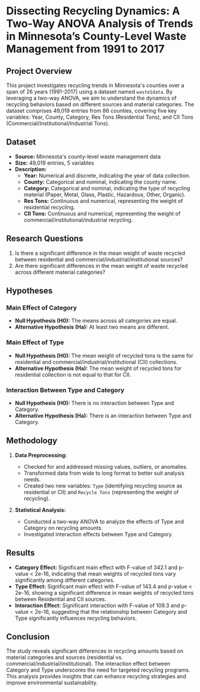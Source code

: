 # Dissecting Recycling Dynamics: A Two-Way ANOVA Analysis of Trends in Minnesota’s County-Level Waste Management from 1991 to 2017

## Project Overview

This project investigates recycling trends in Minnesota's counties over a span of 26 years (1991-2017) using a dataset named `waste1data`. By leveraging a two-way ANOVA, we aim to understand the dynamics of recycling behaviors based on different sources and material categories. The dataset comprises 49,019 entries from 86 counties, covering five key variables: Year, County, Category, Res Tons (Residential Tons), and CII Tons (Commercial/Institutional/Industrial Tons).

## Dataset

- **Source:** Minnesota's county-level waste management data
- **Size:** 49,019 entries, 5 variables
- **Description:**
  - **Year:** Numerical and discrete, indicating the year of data collection.
  - **County:** Categorical and nominal, indicating the county name.
  - **Category:** Categorical and nominal, indicating the type of recycling material (Paper, Metal, Glass, Plastic, Hazardous, Other, Organic).
  - **Res Tons:** Continuous and numerical, representing the weight of residential recycling.
  - **CII Tons:** Continuous and numerical, representing the weight of commercial/institutional/industrial recycling.

## Research Questions

1. Is there a significant difference in the mean weight of waste recycled between residential and commercial/industrial/institutional sources?
2. Are there significant differences in the mean weight of waste recycled across different material categories?

## Hypotheses

### Main Effect of Category
- **Null Hypothesis (H0):** The means across all categories are equal.
- **Alternative Hypothesis (Ha):** At least two means are different.

### Main Effect of Type
- **Null Hypothesis (H0):** The mean weight of recycled tons is the same for residential and commercial/industrial/institutional (CII) collections.
- **Alternative Hypothesis (Ha):** The mean weight of recycled tons for residential collection is not equal to that for CII.

### Interaction Between Type and Category
- **Null Hypothesis (H0):** There is no interaction between Type and Category.
- **Alternative Hypothesis (Ha):** There is an interaction between Type and Category.

## Methodology

1. **Data Preprocessing:**
   - Checked for and addressed missing values, outliers, or anomalies.
   - Transformed data from wide to long format to better suit analysis needs.
   - Created two new variables: `Type` (identifying recycling source as residential or CII) and `Recycle Tons` (representing the weight of recycling).

2. **Statistical Analysis:**
   - Conducted a two-way ANOVA to analyze the effects of Type and Category on recycling amounts.
   - Investigated interaction effects between Type and Category.

## Results

- **Category Effect:** Significant main effect with F-value of 342.1 and p-value < 2e-16, indicating that mean weights of recycled tons vary significantly among different categories.
- **Type Effect:** Significant main effect with F-value of 143.4 and p-value < 2e-16, showing a significant difference in mean weights of recycled tons between Residential and CII sources.
- **Interaction Effect:** Significant interaction with F-value of 109.3 and p-value < 2e-16, suggesting that the relationship between Category and Type significantly influences recycling behaviors.

## Conclusion

The study reveals significant differences in recycling amounts based on material categories and sources (residential vs. commercial/industrial/institutional). The interaction effect between Category and Type underscores the need for targeted recycling programs. This analysis provides insights that can enhance recycling strategies and improve environmental sustainability.
